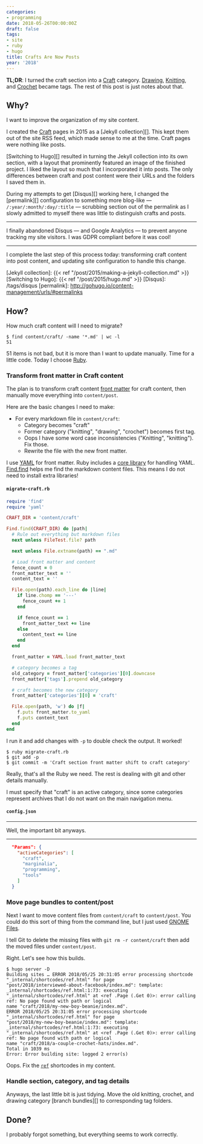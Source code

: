 ```yaml
---
categories:
- programming
date: 2018-05-26T00:00:00Z
draft: false
tags:
- site
- ruby
- hugo
title: Crafts Are Now Posts
year: '2018'
---
```


**TL;DR**: I turned the craft section into a [Craft][] category. [Drawing][], [Knitting][], and [Crochet][]
became tags. The rest of this post is just notes about that.

[Craft]: /categories/craft
[Drawing]: /tags/drawing
[Knitting]: /tags/knitting
[Crochet]: /tags/crochet
<!--more-->

## Why?

I want to improve the organization of my site content.

I created the [Craft][] pages in 2015 as a [Jekyll collection][]. This kept them out of the site RSS feed,
which made sense to me at the time. Craft pages were nothing like posts.

[Switching to Hugo][] resulted in turning the Jekyll collection into its own section, with a layout that
prominently featured an image of the finished project. I liked the layout so much that I incorporated
it into posts. The only differences between craft and post content were their URLs and the folders I saved them
in.

During my attempts to get [Disqus][] working here, I changed the [permalink][] configuration to something more
blog-like — `/:year/:month/:day/:title` — scrubbing section out of the permalink as I slowly admitted to
myself there was little to distinguish crafts and posts.

****

I finally abandoned Disqus — and Google Analytics — to prevent anyone tracking my site visitors. I
was GDPR compliant before it was cool!

****

I complete the last step of this process today: transforming craft content into post content, and updating
site configuration to handle this change.

[Craft]: /categories/craft
[Jekyll collection]: {{< ref "/post/2015/making-a-jekyll-collection.md" >}}
[Switching to Hugo]: {{< ref "/post/2015/hugo.md" >}}
[Disqus]: /tags/disqus
[permalink]: http://gohugo.io/content-management/urls/#permalinks

## How?

How much craft content will I need to migrate?

``` shell
$ find content/craft/ -name '*.md' | wc -l
51
```

51 items is not bad, but it is more than I want to update manually. Time for a little code. Today I choose [Ruby][].

[Ruby]: /tags/ruby

### Transform front matter in Craft content

The plan is to transform craft content [front matter][] for craft content, then manually move everything into
`content/post`.

Here are the basic changes I need to make:

* For every markdown file in `content/craft`:
  * Category becomes "craft"
  * Former category ("knitting", "drawing", "crochet") becomes first tag.
  * Oops I have some word case inconsistencies ("Knitting", "knitting"). Fix those.
  * Rewrite the file with the new front matter.

I use [YAML][] for front matter. Ruby includes a [core library][] for handling YAML. [Find.find][] helps me
find the markdown content files. This means I do not need to install extra libraries!

[YAML]: http://yaml.org/
[front matter]: http://gohugo.io/content-management/front-matter/
[core library]: http://ruby-doc.org/stdlib-2.5.1/libdoc/yaml/rdoc/YAML.html
[Find.find]: http://ruby-doc.org/stdlib-2.5.1/libdoc/find/rdoc/Find.html#method-c-find

#### `migrate-craft.rb`

~~~ ruby
require 'find'
require 'yaml'

CRAFT_DIR = 'content/craft'

Find.find(CRAFT_DIR) do |path|
  # Rule out everything but markdown files
  next unless FileTest.file? path

  next unless File.extname(path) == ".md"

  # Load front matter and content
  fence_count = 0
  front_matter_text = ''
  content_text = ''

  File.open(path).each_line do |line|
    if line.chomp == '---'
      fence_count += 1
    end

    if fence_count == 1
      front_matter_text += line
    else
      content_text += line
    end
  end

  front_matter = YAML.load front_matter_text

  # category becomes a tag
  old_category = front_matter['categories'][0].downcase
  front_matter['tags'].prepend old_category

  # craft becomes the new category
  front_matter['categories'][0] = 'craft'

  File.open(path, 'w') do |f|
    f.puts front_matter.to_yaml
    f.puts content_text
  end
end
~~~

I run it and add changes with `-p` to double check the output. It worked!

``` shell
$ ruby migrate-craft.rb
$ git add -p
$ git commit -m 'Craft section front matter shift to craft category'
```

Really, that's all the Ruby we need. The rest is dealing with git and other details manually.

I must specify that "craft" is an active category, since some categories represent archives that I do not want
on the main navigation menu.

#### `config.json`

****

Well, the important bit anyways.

****

~~~ json
  "Params": {
    "activeCategories": [
      "craft",
      "marginalia",
      "programming",
      "tools"
    ]
  }
~~~

### Move page bundles to content/post

Next I want to move content files from `content/craft` to `content/post`. You could do this sort of thing from
the command line, but I just used [GNOME Files][].

[GNOME Files]: https://wiki.gnome.org/Apps/Files

I tell Git to delete the missing files with `git rm -r content/craft` then add the moved files under `content/post`.

Right. Let's see how this builds.

``` shell
$ hugo server -D
Building sites … ERROR 2018/05/25 20:31:05 error processing shortcode "_internal/shortcodes/ref.html" for page
"post/2018/interviewed-about-facebook/index.md": template: _internal/shortcodes/ref.html:1:73: executing
"_internal/shortcodes/ref.html" at <ref .Page (.Get 0)>: error calling ref: No page found with path or logical
name "craft/2018/my-new-boy-beanie/index.md".
ERROR 2018/05/25 20:31:05 error processing shortcode "_internal/shortcodes/ref.html" for page
"post/2018/my-new-boy-beanie/index.md": template: _internal/shortcodes/ref.html:1:73: executing
"_internal/shortcodes/ref.html" at <ref .Page (.Get 0)>: error calling ref: No page found with path or logical
name "craft/2018/a-couple-crochet-hats/index.md".
Total in 1039 ms
Error: Error building site: logged 2 error(s)
```

Oops. Fix the [`ref`][] shortcodes in my content.

[`ref`]: http://gohugo.io/content-management/shortcodes/#ref-and-relref

### Handle section, category, and tag details

Anyways, the last little bit is just tidying. Move the old knitting, crochet, and drawing category [branch
bundles][] to corresponding tag folders.

## Done?

I probably forgot something, but everything seems to work correctly. 
